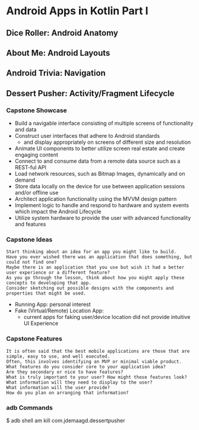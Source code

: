 # Android Apps in Kotlin Part I

## Dice Roller: Android Anatomy

## About Me: Android Layouts

## Android Trivia: Navigation

## Dessert Pusher: Activity/Fragment Lifecycle

### Capstone Showcase

- Build a navigable interface consisting of multiple screens of functionality and data
- Construct user interfaces that adhere to Android standards
  - and display appropriately on screens of different size and resolution
- Animate UI components to better utilize screen real estate and create engaging content
- Connect to and consume data from a remote data source such as a REST-ful API
- Load network resources, such as Bitmap Images, dynamically and on demand
- Store data locally on the device for use between application sessions and/or offline use
- Architect application functionality using the MVVM design pattern
- Implement logic to handle and respond to hardware and system events which impact the Android Lifecycle
- Utilize system hardware to provide the user with advanced functionality and features

### Capstone Ideas

```
Start thinking about an idea for an app you might like to build.
Have you ever wished there was an application that does something, but could not find one?
Maybe there is an application that you use but wish it had a better user experience or a different feature?  
As you go through the lesson, think about how you might apply these concepts to developing that app.  
Consider sketching out possible designs with the components and properties that might be used.
```

- Running App: personal interest
- Fake (Virtual/Remote) Location App:
  - current apps for faking user/device location did not provide intuitive UI Experience

### Capstone Features

```
It is often said that the best mobile applications are those that are simple, easy to use, and well executed.  
Often, this involves identifying an MVP or minimal viable product.  
What features do you consider core to your application idea?  
Are they secondary or nice to have features?  
What is truly important to your user? How might those features look?  
What information will they need to display to the user? 
What information will the user provide?  
How do you plan on arranging that information?
```

### adb Commands

$ adb shell am kill com.jdemaagd.dessertpusher
